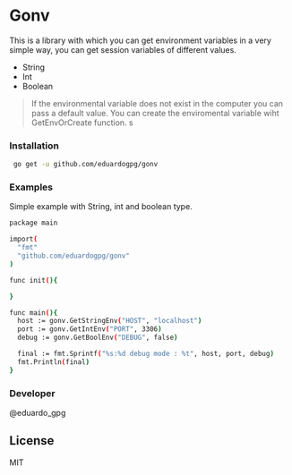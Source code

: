# Gonv

This is a library with which you can get environment variables in a very simple way, you can get session variables of different values.

  - String
  - Int
  - Boolean

> If the environmental variable does not exist in the computer you can pass a default value. You can create the enviromental variable wiht GetEnvOrCreate function.
s
### Installation

```sh
 go get -u github.com/eduardogpg/gonv
```

### Examples

Simple example with String, int and boolean type.

```sh
package main

import(
  "fmt"
  "github.com/eduardogpg/gonv"
)

func init(){

}

func main(){
  host := gonv.GetStringEnv("HOST", "localhost")
  port := gonv.GetIntEnv("PORT", 3306)
  debug := gonv.GetBoolEnv("DEBUG", false)

  final := fmt.Sprintf("%s:%d debug mode : %t", host, port, debug)
  fmt.Println(final)
}

```

### Developer
@eduardo_gpg

License
----

MIT

  